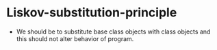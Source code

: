 # Liskov-substitution-principle
- We should be to substitute base class objects with class objects and this should not alter behavior of program.


